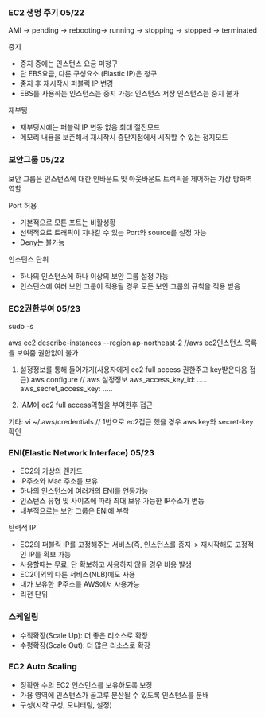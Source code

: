 ### EC2 생명 주기 05/22
AMI -> pending -> rebooting-> running -> stopping -> stopped -> terminated

중지
 - 중지 중에는 인스턴스 요금 미청구
 - 단 EBS요금, 다른 구성요소 (Elastic IP)은 청구
 - 중지 후 재시작시 퍼블릭 IP 변경
 - EBS를 사용하는 인스턴스는 중지 가능: 인스턴스 저장 인스턴스는 중지 불가

재부팅
 - 재부팅시에는 퍼블릭 IP 변동 없음
최대 절전모드
 - 메모리 내용을 보존해서 재시작시 중단지점에서 시작할 수 있는 정지모드

### 보안그룹 05/22
보안 그룹은 인스턴스에 대한 인바운드 및 아웃바운드 트랙픽을 제어하는 가상 방화벽 역할

Port 허용
 - 기본적으로 모튼 포트는 비활성황
 - 선택적으로 트래픽이 지나갈 수 있는 Port와 source를 설정 가능
 - Deny는 불가능

인스턴스 단위
 - 하나의 인스턴스에 하나 이상의 보안 그룹 설정 가능
 - 인스턴스에 여러 보안 그룹이 적용될 경우 모든 보안 그룹의 규칙을 적용 받음


### EC2권한부여 05/23
sudo -s

aws ec2 describe-instances --region ap-northeast-2 //aws ec2인스턴스 목록을 보여줌 권한없이 불가
1. 설정정보를 통해 들어가기(사용자에게 ec2 full access 권한주고 key받은다음 접근)
aws configure // aws 설정정보
aws_access_key_id: .....
aws_secret_access_key: .....
 
2. IAM에 ec2 full access역할을 부여한후 접근

기타: vi ~/.aws/credentials // 1번으로 ec2접근 했을 경우 aws key와 secret-key확인 

### ENI(Elastic Network Interface) 05/23
- EC2의 가상의 랜카드
- IP주소와 Mac 주소를 보유
- 하나의 인스턴스에 여러개의 ENI를 연동가능
- 인스턴스 유형 및 사이즈에 따라 최대 보유 가능한 IP주소가 변동
- 내부적으로는 보안 그룹은 ENI에 부착

탄력적 IP
- EC2의 퍼블릭 IP를 고정해주는 서비스(즉, 인스턴스를 중지-> 재시작해도 고정적인 IP를 확보 가능
- 사용할때는 무료, 단 확보하고 사용하지 않을 경우 비용 발생
- EC2이외의 다른 서비스(NLB)에도 사용
- 내가 보유한 IP주소를 AWS에서 사용가능
- 리전 단위

### 스케일링
 - 수직확장(Scale Up): 더 좋은 리소스로 확장
 - 수평확장(Scale Out): 더 많은 리소스로 확장

### EC2 Auto Scaling
 - 정확한 수의 EC2 인스턴스를 보유하도록 보장
 - 가용 영역에 인스턴스가 골고루 분산될 수 있도록 인스턴스를 분배
 - 구성(시작 구성, 모니터링, 설정)






